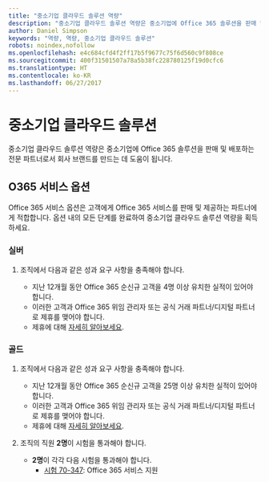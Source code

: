 ```yaml
---
title: "중소기업 클라우드 솔루션 역량"
description: "중소기업 클라우드 솔루션 역량은 중소기업에 Office 365 솔루션을 판매 및 배포하는 전문 파트너로서 회사 브랜드를 만드는 데 도움이 됩니다."
author: Daniel Simpson
keywords: "역량, 역량, 중소기업 클라우드 솔루션"
robots: noindex,nofollow
ms.openlocfilehash: e4c684cfd4f2ff17b5f9677c75f6d560c9f808ce
ms.sourcegitcommit: 400f31501507a78a5b38fc228780125f19d0cfc6
ms.translationtype: HT
ms.contentlocale: ko-KR
ms.lasthandoff: 06/27/2017
---
```

# <a name="small-and-midmarket-cloud-solutions"></a>중소기업 클라우드 솔루션 
중소기업 클라우드 솔루션 역량은 중소기업에 Office 365 솔루션을 판매 및 배포하는 전문 파트너로서 회사 브랜드를 만드는 데 도움이 됩니다.

## <a name="o365-services-option"></a>O365 서비스 옵션
Office 365 서비스 옵션은 고객에게 Office 365 서비스를 판매 및 제공하는 파트너에게 적합합니다. 옵션 내의 모든 단계를 완료하여 중소기업 클라우드 솔루션 역량을 획득하세요.

### <a name="silver"></a>실버
1. 조직에서 다음과 같은 성과 요구 사항을 충족해야 합니다.
    
    - 지난 12개월 동안 Office 365 순신규 고객을 4명 이상 유치한 실적이 있어야 합니다.
    - 이러한 고객과 Office 365 위임 관리자 또는 공식 거래 파트너/디지털 파트너로 제휴를 맺어야 합니다.
    - 제휴에 대해 [자세히 알아보세요](https://partner.microsoft.com/en-us/membership/digital-partner-of-record).

### <a name="gold"></a>골드
1. 조직에서 다음과 같은 성과 요구 사항을 충족해야 합니다.

    - 지난 12개월 동안 Office 365 순신규 고객을 25명 이상 유치한 실적이 있어야 합니다.
    - 이러한 고객과 Office 365 위임 관리자 또는 공식 거래 파트너/디지털 파트너로 제휴를 맺어야 합니다.
    - 제휴에 대해 [자세히 알아보세요](https://partner.microsoft.com/en-us/membership/digital-partner-of-record).  
  
2. 조직의 직원 **2명**이 시험을 통과해야 합니다.

    - **2명**이 각각 다음 시험을 통과해야 합니다.
        - [시험 70-347](https://www.microsoft.com/en-us/learning/exam-70-347.aspx): Office 365 서비스 지원
